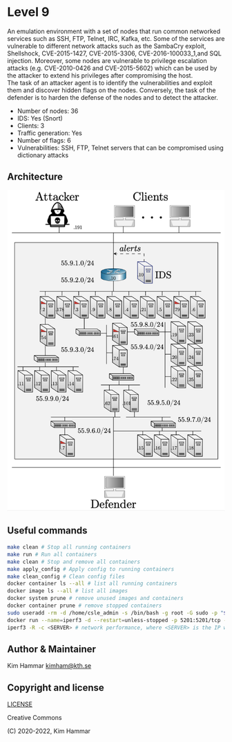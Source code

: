 # Level 9

An emulation environment with a set of nodes that run common networked services such as SSH, FTP, Telnet, IRC, Kafka, 
etc. Some of the services are vulnerable to different network attacks
such as the SambaCry exploit, Shellshock, CVE-2015-1427, CVE-2015-3306, CVE-2016-100033_1,and SQL injection.
Moreover, some nodes are vulnerable to privilege escalation attacks (e.g. CVE-2010-0426 and CVE-2015-5602)
which can be used by the attacker to extend his privileges after compromising the host.    
The task of an attacker agent is to identify the vulnerabilities and
exploit them and discover hidden flags
on the nodes. Conversely, the task of the defender is to harden the defense of the nodes and to detect the
attacker. 

- Number of nodes: 36
- IDS: Yes (Snort)
- Clients: 3 
- Traffic generation: Yes
- Number of flags: 6
- Vulnerabilities: SSH, FTP, Telnet servers that can be compromised using dictionary attacks

## Architecture
<p align="center">
<img src="env.png" width="600">
</p>

## Useful commands

```bash
make clean # Stop all running containers
make run # Run all containers
make clean # Stop and remove all containers
make apply_config # Apply config to running containers
make clean_config # Clean config files 
docker container ls --all # list all running containers
docker image ls --all # list all images
docker system prune # remove unused images and containers
docker container prune # remove stopped containers
sudo useradd -rm -d /home/csle_admin -s /bin/bash -g root -G sudo -p "$(openssl passwd -1 'csle@admin-pw_191')" csle_admin
docker run --name=iperf3 -d --restart=unless-stopped -p 5201:5201/tcp -p 5201:5201/udp mlabbe/iperf3 # Start the iperf server on the host
iperf3 -R -c <SERVER> # network performance, where <SERVER> is the IP where the iperf server is running e.g. the host 172.31.212.92   
```

## Author & Maintainer

Kim Hammar <kimham@kth.se>

## Copyright and license

[LICENSE](../../../../../LICENSE.md)

Creative Commons

(C) 2020-2022, Kim Hammar
